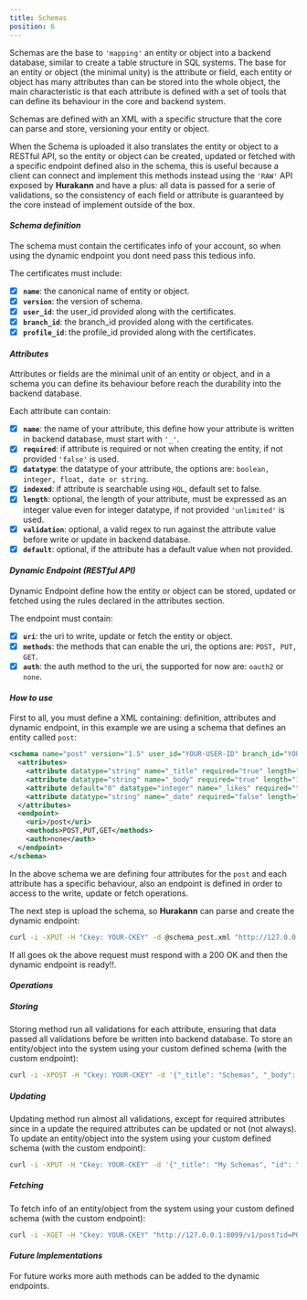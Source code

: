 ```yaml
---
title: Schemas
position: 6
---
```


Schemas are the base to `'mapping'` an entity or object into a backend database, similar to create a table structure in SQL systems. The base for an entity or object (the minimal unity) is the attribute or field, each entity or object has many attributes than can be stored into the whole object, the main characteristic is that each attribute is defined with a set of tools that can define its behaviour in the core and backend system.

Schemas are defined with an XML with a specific structure that the core can parse and store, versioning your entity or object.

When the Schema is uploaded it also translates the entity or object to a RESTful API, so the entity or object can be created, updated or fetched with a specific endpoint defined also in the schema, this is useful because a client can connect and implement this methods instead using the `'RAW'` API exposed by **Hurakann** and have a plus: all data is passed for a serie of validations, so the consistency of each field or attribute is guaranteed by the core instead of implement outside of the box.


#### **_Schema definition_**

The schema must contain the certificates info of your account, so when using the dynamic endpoint you dont need pass this tedious info.

The certificates must include:

- [x] **`name`**: the canonical name of entity or object.
- [x] **`version`**: the version of schema.
- [x] **`user_id`**: the user_id provided along with the certificates.
- [x] **`branch_id`**: the branch_id provided along with the certificates.
- [x] **`profile_id`**: the profile_id provided along with the certificates.

#### **_Attributes_**

Attributes or fields are the minimal unit of an entity or object, and in a schema you can define its behaviour before reach the durability into the backend database.

Each attribute can contain:

- [x] **`name`**: the name of your attribute, this define how your attribute is written in backend database, must start with `'_'`.
- [x] **`required`**: if attribute is required or not when creating the entity, if not provided `'false'` is used.
- [x] **`datatype`**: the datatype of your attribute, the options are: ```boolean, integer, float, date or string```.
- [x] **`indexed`**: if attribute is searchable using `HQL`, default set to false.
- [x] **`length`**: optional, the length of your attribute, must be expressed as an integer value even for integer datatype, if not provided `'unlimited'` is used.
- [x] **`validation`**: optional, a valid regex to run against the attribute value before write or update in backend database.
- [x] **`default`**: optional, if the attribute has a default value when not provided.

#### **_Dynamic Endpoint (RESTful API)_**

Dynamic Endpoint define how the entity or object can be stored, updated or fetched using the rules declared in the attributes section.

The endpoint must contain:

- [x] **`uri`**: the uri to write, update or fetch the entity or object.
- [x] **`methods`**: the methods that can enable the uri, the options are: ```POST, PUT, GET```.
- [x] **`auth`**: the auth method to the uri, the supported for now are: `oauth2` or `none`.

#### **_How to use_**

First to all, you must define a XML containing: definition, attributes and dynamic endpoint, in this example we are using a schema that defines an entity called `post`:

```xml
<schema name="post" version="1.5" user_id="YOUR-USER-ID" branch_id="YOUR-BRANCH-ID" profile_id="YOUR-PROFILE-ID">
  <attributes>
    <attribute datatype="string" name="_title" required="true" length="30" indexed="true" />
    <attribute datatype="string" name="_body" required="true" length="140" indexed="true" />
    <attribute default="0" datatype="integer" name="_likes" required="true" length="3" indexed="true" />
    <attribute datatype="string" name="_date" required="false" length="10" indexed="true" validation="20[1-3][0-9]-[0-1][0-2]-[0-3][0-9]" />
  </attributes>
  <endpoint>
    <uri>/post</uri>
    <methods>POST,PUT,GET</methods>
    <auth>none</auth>
  </endpoint>
</schema>
```

In the above schema we are defining four attributes for the `post` and each attribute has a specific behaviour, also an endpoint is defined in order to access to the write, update or fetch operations.

The next step is upload the schema, so **Hurakann** can parse and create the dynamic endpoint:

```bash
curl -i -XPUT -H "Ckey: YOUR-CKEY" -d @schema_post.xml "http://127.0.0.1:8099/v1/schema"
```

If all goes ok the above request must respond with a 200 OK and then the dynamic endpoint is ready!!.

#### **_Operations_**

##### Storing
Storing method run all validations for each attribute, ensuring that data passed all validations before be written into backend database.
To store an entity/object into the system using your custom defined schema (with the custom endpoint):

```bash
curl -i -XPOST -H "Ckey: YOUR-CKEY" -d '{"_title": "Schemas", "_body": "Hello, I am using schemas", "_likes": 1, "_date": "2016-01-01"}' "http://127.0.0.1:8099/v1/post"
```

##### Updating
Updating method run almost all validations, except for required attributes since in a update the required attributes can be updated or not (not always).
To update an entity/object into the system using your custom defined schema (with the custom endpoint):

```bash
curl -i -XPUT -H "Ckey: YOUR-CKEY" -d '{"_title": "My Schemas", "id": "POST-ID"}' "http://127.0.0.1:8099/v1/post"
```

##### Fetching
To fetch info of an entity/object from the system using your custom defined schema (with the custom endpoint):

```bash
curl -i -XGET -H "Ckey: YOUR-CKEY" "http://127.0.0.1:8099/v1/post?id=POST-ID"
```

#### **_Future Implementations_**

For future works more auth methods can be added to the dynamic endpoints.

